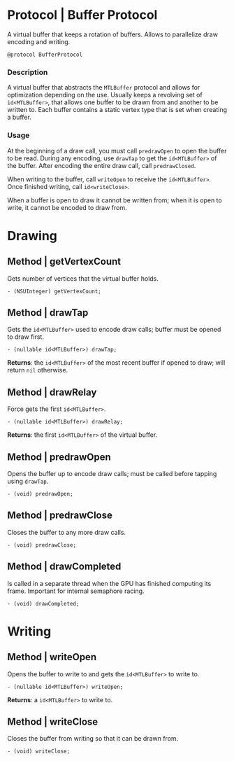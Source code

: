 # **Protocol** | Buffer Protocol
A virtual buffer that keeps a rotation of buffers. Allows to parallelize draw encoding and writing.
```
@protocol BufferProtocol
```

### Description
A virtual buffer that abstracts the `MTLBuffer` protocol and allows for optimization depending on the use. Usually keeps a revolving set of `id<MTLBuffer>`, that allows one buffer to be drawn from and another to be written to. Each buffer contains a static vertex type that is set when creating a buffer.

### Usage

At the beginning of a draw call, you must call `predrawOpen` to open the buffer to be read. During any encoding, use `drawTap` to get the `id<MTLBuffer>` of the buffer. After encoding the entire draw call, call `predrawClosed`.

When writing to the buffer, call `writeOpen` to receive the `id<MTLBuffer>`. Once finished writing, call `id<writeClose>`.

When a buffer is open to draw it cannot be written from; when it is open to write, it cannot be encoded to draw from.

# Drawing

## Method | getVertexCount
Gets number of vertices that the virtual buffer holds.
```
- (NSUInteger) getVertexCount;
```

## **Method** | drawTap
Gets the `id<MTLBuffer>` used to encode draw calls; buffer must be opened to draw first.
```
- (nullable id<MTLBuffer>) drawTap;
```
**Returns**: the `id<MTLBuffer>` of the most recent buffer if opened to draw; will return `nil` otherwise.

## **Method** | drawRelay
Force gets the first `id<MTLBuffer>`.
```
- (nullable id<MTLBuffer>) drawRelay;
```
**Returns**: the first `id<MTLBuffer>` of the virtual buffer.

## **Method** | predrawOpen
Opens the buffer up to encode draw calls; must be called before tapping using `drawTap`.
```
- (void) predrawOpen;
```

## **Method** | predrawClose
Closes the buffer to any more draw calls.
```
- (void) predrawClose;
```

## **Method** | drawCompleted
Is called in a separate thread when the GPU has finished computing its frame. Important for internal semaphore racing.
```
- (void) drawCompleted;
```

# Writing
## **Method** | writeOpen
Opens the buffer to write to and gets the `id<MTLBuffer>` to write to.
```
- (nullable id<MTLBuffer>) writeOpen;
```
**Returns**: a `id<MTLBuffer>` to write to.

## **Method** | writeClose
Closes the buffer from writing so that it can be drawn from.
```
- (void) writeClose;
```
